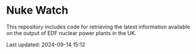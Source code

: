 # Nuke Watch

This repository includes code for retrieving the latest information available on the output of EDF nuclear power plants in the UK.

Last updated: 2024-09-14 15:12